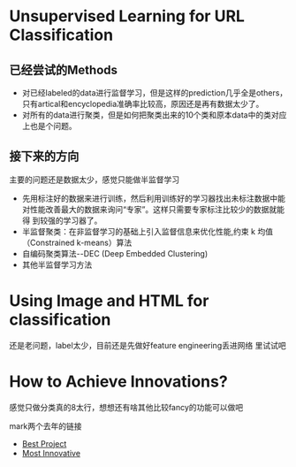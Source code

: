 # Unsupervised Learning for URL Classification

## 已经尝试的Methods
* 对已经labeled的data进行监督学习，但是这样的prediction几乎全是others，
只有artical和encyclopedia准确率比较高，原因还是再有数据太少了。
* 对所有的data进行聚类，但是如何把聚类出来的10个类和原本data中的类对应
上也是个问题。

## 接下来的方向
主要的问题还是数据太少，感觉只能做半监督学习

* 先用标注好的数据来进行训练，然后利用训练好的学习器找出未标注数据中能
对性能改善最大的数据来询问“专家”。这样只需要专家标注比较少的数据就能得
到较强的学习器了。
* 半监督聚类：在非监督学习的基础上引入监督信息来优化性能,约束 k 均值（Constrained k-means）算法
* 自编码聚类算法--DEC (Deep Embedded Clustering)
* 其他半监督学习方法

# Using Image and HTML for classification
还是老问题，label太少，目前还是先做好feature engineering丢进网络
里试试吧

# How to Achieve Innovations?
感觉只做分类真的8太行，想想还有啥其他比较fancy的功能可以做吧

mark两个去年的链接
* [Best Project](https://github.com/forwchen/celeste)
* [Most Innovative](https://github.com/Google-winter-camp/ZJU)